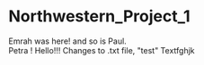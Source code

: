 # Northwestern_Project_1
Emrah was here!
and so is Paul.   
Petra ! 
Hello!!!
Changes to .txt file, "test"
Textfghjk

